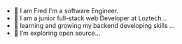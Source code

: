 - 👋 I am Fred I'm a software Engineer.
- 👀 I am a junior full-stack web Developer at Loztech...
- 🌱 learning and growing my backend developing skills ...
- 💞️ I’m exploring open source...

<!---
Fchizim/Fchizim is a ✨ special ✨ repository because its `README.md` (this file) appears on your GitHub profile.
You can click the Preview link to take a look at your changes.
--->
